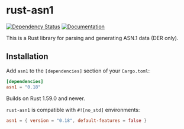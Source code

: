 # rust-asn1

[![Dependency Status][deps-rs-image]][deps-rs-link]
[![Documentation][docs-rs-image]][docs-rs-link]

This is a Rust library for parsing and generating ASN.1 data (DER only).

## Installation

Add `asn1` to the `[dependencies]` section of your `Cargo.toml`:

```toml
[dependencies]
asn1 = "0.18"
```

Builds on Rust 1.59.0 and newer.

`rust-asn1` is compatible with `#![no_std]` environments:

```toml
asn1 = { version = "0.18", default-features = false }
```

[deps-rs-image]: https://deps.rs/repo/github/alex/rust-asn1/status.svg
[deps-rs-link]: https://deps.rs/repo/github/alex/rust-asn1
[docs-rs-image]: https://docs.rs/asn1/badge.svg
[docs-rs-link]: https://docs.rs/asn1/
